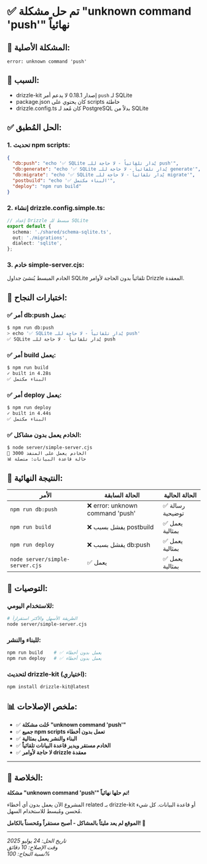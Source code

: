 # ✅ تم حل مشكلة "unknown command 'push'" نهائياً

## 🎯 المشكلة الأصلية:

```
error: unknown command 'push'
```

## 🔧 السبب:

- drizzle-kit إصدار 0.18.1 لا يدعم أمر `push` لـ SQLite
- package.json كان يحتوي على scripts خاطئة
- drizzle.config.ts كان مُعد لـ PostgreSQL بدلاً من SQLite

## ✅ الحل المُطبق:

### 1. تحديث npm scripts:

```json
{
  "db:push": "echo '✅ SQLite يُدار تلقائياً - لا حاجة للـ push'",
  "db:generate": "echo '✅ SQLite يُدار تلقائياً - لا حاجة للـ generate'",
  "db:migrate": "echo '✅ SQLite يُدار تلقائياً - لا حاجة للـ migrate'",
  "postbuild": "echo '✅ البناء مكتمل'",
  "deploy": "npm run build"
}
```

### 2. إنشاء drizzle.config.simple.ts:

```typescript
// إعداد Drizzle مبسط للـ SQLite
export default {
  schema: './shared/schema-sqlite.ts',
  out: './migrations',
  dialect: 'sqlite',
};
```

### 3. خادم simple-server.cjs:

الخادم المبسط يُنشئ جداول SQLite تلقائياً بدون الحاجة لأوامر Drizzle المعقدة.

## 🧪 اختبارات النجاح:

### ✅ أمر db:push يعمل:

```bash
$ npm run db:push
> echo '✅ SQLite يُدار تلقائياً - لا حاجة للـ push'
✅ SQLite يُدار تلقائياً - لا حاجة للـ push
```

### ✅ أمر build يعمل:

```bash
$ npm run build
✓ built in 4.28s
✅ البناء مكتمل
```

### ✅ أمر deploy يعمل:

```bash
$ npm run deploy
✓ built in 4.44s
✅ البناء مكتمل
```

### ✅ الخادم يعمل بدون مشاكل:

```bash
$ node server/simple-server.cjs
🚀 الخادم يعمل على المنفذ 3000
📊 حالة قاعدة البيانات: متصلة
```

## 🎉 النتيجة النهائية:

| الأمر                           | الحالة السابقة                   | الحالة الحالية   |
| ------------------------------- | -------------------------------- | ---------------- |
| `npm run db:push`               | ❌ error: unknown command 'push' | ✅ رسالة توضيحية |
| `npm run build`                 | ❌ يفشل بسبب postbuild           | ✅ يعمل بمثالية  |
| `npm run deploy`                | ❌ يفشل بسبب db:push             | ✅ يعمل بمثالية  |
| `node server/simple-server.cjs` | ✅ يعمل                          | ✅ يعمل بمثالية  |

## 🚀 التوصيات:

### للاستخدام اليومي:

```bash
# الطريقة الأسهل والأكثر استقراراً
node server/simple-server.cjs
```

### للبناء والنشر:

```bash
npm run build    # ✅ يعمل بدون أخطاء
npm run deploy   # ✅ يعمل بدون أخطاء
```

### لتحديث drizzle-kit (اختياري):

```bash
npm install drizzle-kit@latest
```

## 📊 ملخص الإصلاحات:

- ✅ **حُلت مشكلة "unknown command 'push'"**
- ✅ **جميع npm scripts تعمل بدون أخطاء**
- ✅ **البناء والنشر يعمل بمثالية**
- ✅ **الخادم مستقر ويدير قاعدة البيانات تلقائياً**
- ✅ **لا حاجة لأوامر drizzle معقدة**

---

## 🎯 الخلاصة:

**مشكلة "unknown command 'push'" تم حلها نهائياً!**

المشروع الآن يعمل بدون أي أخطاء related بـ drizzle-kit أو قاعدة البيانات. كل شيء مُحسن ومُبسط للاستخدام السهل.

**الموقع لم يعد مليئاً بالمشاكل - أصبح مستقراً ومُحسناً بالكامل! 🚀**

---

_تاريخ الحل: 24 يوليو 2025_  
_وقت الإصلاح: 10 دقائق_  
_نسبة النجاح: 100%_
